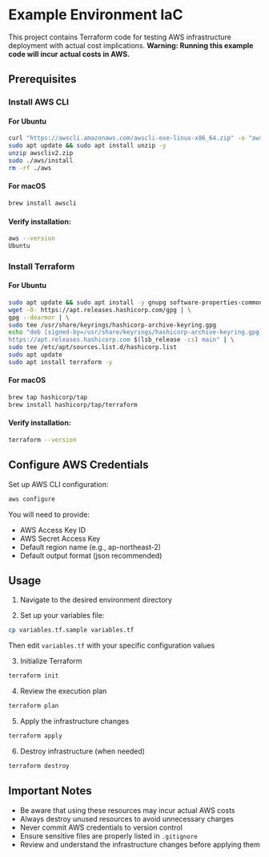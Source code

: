 # Example Environment IaC

This project contains Terraform code for testing AWS infrastructure deployment with actual cost implications.
**Warning: Running this example code will incur actual costs in AWS.**

## Prerequisites

### Install AWS CLI

#### For Ubuntu
```bash
curl "https://awscli.amazonaws.com/awscli-exe-linux-x86_64.zip" -o "awscliv2.zip"
sudo apt update && sudo apt install unzip -y
unzip awscliv2.zip
sudo ./aws/install
rm -rf ./aws
```

#### For macOS
```bash
brew install awscli
```

#### Verify installation:
```bash
aws --version
Ubuntu
```

### Install Terraform

#### For Ubuntu

```bash
sudo apt update && sudo apt install -y gnupg software-properties-common
wget -O- https://apt.releases.hashicorp.com/gpg | \
gpg --dearmor | \
sudo tee /usr/share/keyrings/hashicorp-archive-keyring.gpg
echo "deb [signed-by=/usr/share/keyrings/hashicorp-archive-keyring.gpg] \
https://apt.releases.hashicorp.com $(lsb_release -cs) main" | \
sudo tee /etc/apt/sources.list.d/hashicorp.list
sudo apt update
sudo apt install terraform -y
```

#### For macOS

```bash
brew tap hashicorp/tap
brew install hashicorp/tap/terraform
```

#### Verify installation:

```bash
terraform --version
```

## Configure AWS Credentials

Set up AWS CLI configuration:
```bash
aws configure
```

You will need to provide:
- AWS Access Key ID
- AWS Secret Access Key
- Default region name (e.g., ap-northeast-2)
- Default output format (json recommended)

## Usage

1. Navigate to the desired environment directory

2. Set up your variables file:
```bash
cp variables.tf.sample variables.tf
```
Then edit `variables.tf` with your specific configuration values

3. Initialize Terraform
```bash
terraform init
```

4. Review the execution plan
```bash
terraform plan
```

5. Apply the infrastructure changes
```bash
terraform apply
```

6. Destroy infrastructure (when needed)
```bash
terraform destroy
```

## Important Notes

- Be aware that using these resources may incur actual AWS costs
- Always destroy unused resources to avoid unnecessary charges
- Never commit AWS credentials to version control
- Ensure sensitive files are properly listed in `.gitignore`
- Review and understand the infrastructure changes before applying them